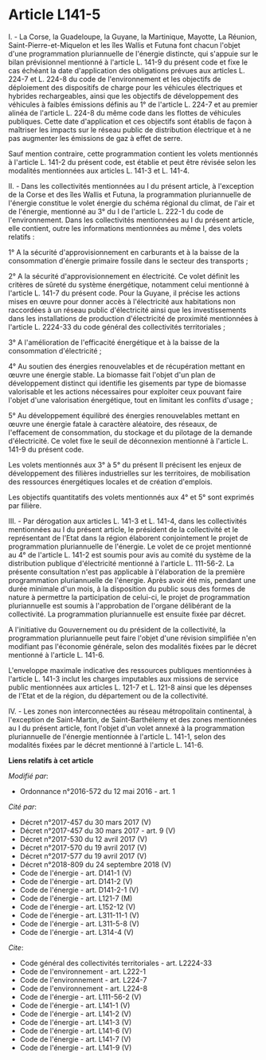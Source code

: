 # Article L141-5

I. - La Corse, la Guadeloupe, la Guyane, la Martinique, Mayotte, La Réunion, Saint-Pierre-et-Miquelon et les îles Wallis et
Futuna font chacun l'objet d'une programmation pluriannuelle de l'énergie distincte, qui s'appuie sur le bilan prévisionnel
mentionné à l'article L. 141-9 du présent code et fixe le cas échéant la date d'application des obligations prévues aux
articles L. 224-7 et L. 224-8 du code de l'environnement et les objectifs de déploiement des dispositifs de charge pour les
véhicules électriques et hybrides rechargeables, ainsi que les objectifs de développement des véhicules à faibles émissions
définis au 1° de l'article L. 224-7 et au premier alinéa de l'article L. 224-8 du même code dans les flottes de véhicules
publiques. Cette date d'application et ces objectifs sont établis de façon à maîtriser les impacts sur le réseau public de
distribution électrique et à ne pas augmenter les émissions de gaz à effet de serre. 

Sauf mention contraire, cette programmation contient les volets mentionnés à l'article L. 141-2 du présent code, est établie
et peut être révisée selon les modalités mentionnées aux articles L. 141-3 et L. 141-4. 

II. - Dans les collectivités mentionnées au I du présent article, à l'exception de la Corse et des îles Wallis et Futuna, la
programmation pluriannuelle de l'énergie constitue le volet énergie du schéma régional du climat, de l'air et de l'énergie,
mentionné au 3° du I de l'article L. 222-1 du code de l'environnement. Dans les collectivités mentionnées au I du présent
article, elle contient, outre les informations mentionnées au même I, des volets relatifs : 

1° A la sécurité d'approvisionnement en carburants et à la baisse de la consommation d'énergie primaire fossile dans le
secteur des transports ; 

2° A la sécurité d'approvisionnement en électricité. Ce volet définit les critères de sûreté du système énergétique,
notamment celui mentionné à l'article L. 141-7 du présent code. Pour la Guyane, il précise les actions mises en œuvre pour
donner accès à l'électricité aux habitations non raccordées à un réseau public d'électricité ainsi que les investissements
dans les installations de production d'électricité de proximité mentionnées à l'article L. 2224-33 du code général des
collectivités territoriales ; 

3° A l'amélioration de l'efficacité énergétique et à la baisse de la consommation d'électricité ; 

4° Au soutien des énergies renouvelables et de récupération mettant en œuvre une énergie stable. La biomasse fait l'objet
d'un plan de développement distinct qui identifie les gisements par type de biomasse valorisable et les actions nécessaires
pour exploiter ceux pouvant faire l'objet d'une valorisation énergétique, tout en limitant les conflits d'usage ; 

5° Au développement équilibré des énergies renouvelables mettant en œuvre une énergie fatale à caractère aléatoire, des
réseaux, de l'effacement de consommation, du stockage et du pilotage de la demande d'électricité. Ce volet fixe le seuil de
déconnexion mentionné à l'article L. 141-9 du présent code. 

Les volets mentionnés aux 3° à 5° du présent II précisent les enjeux de développement des filières industrielles sur les
territoires, de mobilisation des ressources énergétiques locales et de création d'emplois. 

Les objectifs quantitatifs des volets mentionnés aux 4° et 5° sont exprimés par filière. 

III. - Par dérogation aux articles L. 141-3 et L. 141-4, dans les collectivités mentionnées au I du présent article, le
président de la collectivité et le représentant de l'Etat dans la région élaborent conjointement le projet de programmation
pluriannuelle de l'énergie. Le volet de ce projet mentionné au 4° de l'article L. 141-2 est soumis pour avis au comité du
système de la distribution publique d'électricité mentionné à l'article L. 111-56-2. La présente consultation n'est pas
applicable à l'élaboration de la première programmation pluriannuelle de l'énergie. Après avoir été mis, pendant une durée
minimale d'un mois, à la disposition du public sous des formes de nature à permettre la participation de celui-ci, le projet
de programmation pluriannuelle est soumis à l'approbation de l'organe délibérant de la collectivité. La programmation
pluriannuelle est ensuite fixée par décret. 

A l'initiative du Gouvernement ou du président de la collectivité, la programmation pluriannuelle peut faire l'objet d'une
révision simplifiée n'en modifiant pas l'économie générale, selon des modalités fixées par le décret mentionné à l'article L.
141-6. 

L'enveloppe maximale indicative des ressources publiques mentionnées à l'article L. 141-3 inclut les charges imputables aux
missions de service public mentionnées aux articles L. 121-7 et L. 121-8 ainsi que les dépenses de l'Etat et de la région, du
département ou de la collectivité. 

IV. - Les zones non interconnectées au réseau métropolitain continental, à l'exception de Saint-Martin, de Saint-Barthélemy
et des zones mentionnées au I du présent article, font l'objet d'un volet annexé à la programmation pluriannuelle de
l'énergie mentionnée à l'article L. 141-1, selon des modalités fixées par le décret mentionné à l'article L. 141-6.

**Liens relatifs à cet article**

_Modifié par_:

  - Ordonnance n°2016-572 du 12 mai 2016 - art. 1

_Cité par_:

  - Décret n°2017-457 du 30 mars 2017 (V)
  - Décret n°2017-457 du 30 mars 2017 - art. 9 (V)
  - Décret n°2017-530 du 12 avril 2017 (V)
  - Décret n°2017-570 du 19 avril 2017 (V)
  - Décret n°2017-577 du 19 avril 2017 (V)
  - Décret n°2018-809 du 24 septembre 2018 (V)
  - Code de l'énergie - art. D141-1 (V)
  - Code de l'énergie - art. D141-2 (V)
  - Code de l'énergie - art. D141-2-1 (V)
  - Code de l'énergie - art. L121-7 (M)
  - Code de l'énergie - art. L152-12 (V)
  - Code de l'énergie - art. L311-11-1 (V)
  - Code de l'énergie - art. L311-5-8 (V)
  - Code de l'énergie - art. L314-4 (V)

_Cite_:

  - Code général des collectivités territoriales - art. L2224-33
  - Code de l'environnement - art. L222-1
  - Code de l'environnement - art. L224-7
  - Code de l'environnement - art. L224-8
  - Code de l'énergie - art. L111-56-2 (V)
  - Code de l'énergie - art. L141-1 (V)
  - Code de l'énergie - art. L141-2 (V)
  - Code de l'énergie - art. L141-3 (V)
  - Code de l'énergie - art. L141-6 (V)
  - Code de l'énergie - art. L141-7 (V)
  - Code de l'énergie - art. L141-9 (V)
